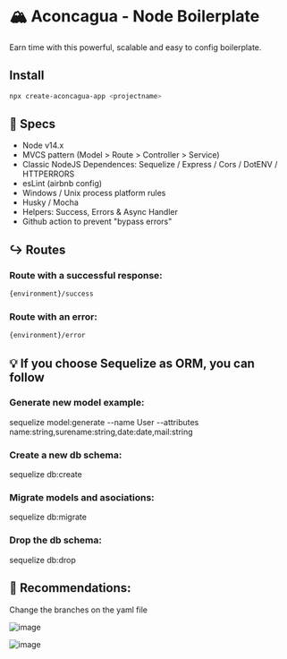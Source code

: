# 🏔️ Aconcagua - Node Boilerplate
Earn time with this powerful, scalable and easy to config boilerplate. 

## Install
```bash
npx create-aconcagua-app <projectname> 
```

## 💾 Specs
- Node v14.x
- MVCS pattern (Model > Route > Controller > Service)
- Classic NodeJS Dependences: Sequelize / Express / Cors / DotENV / HTTPERRORS
- esLint (airbnb config)
- Windows / Unix process platform rules
- Husky / Mocha
- Helpers: Success, Errors & Async Handler
- Github action to prevent "bypass errors"

## ↪ Routes

### Route with a successful response:
```bash
{environment}/success
```
### Route with an error:
```bash
{environment}/error
```


## 💡 If you choose Sequelize as ORM, you can follow 
### Generate new model example:
sequelize model:generate --name User --attributes name:string,surename:string,date:date,mail:string
### Create a new db schema:
sequelize db:create
### Migrate models and asociations:
sequelize db:migrate
### Drop the db schema:
sequelize db:drop 

## 🚩 Recommendations:
Change the branches on the yaml file

![image](https://user-images.githubusercontent.com/79473217/173420432-9ce18dfc-7191-4268-8271-47a0277f3797.png)

![image](https://user-images.githubusercontent.com/79473217/173420157-05844a6e-ddf6-4b95-a7c4-034c79dbfe95.png)

